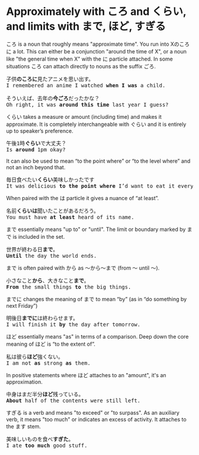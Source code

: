 # Approximately with ころ and くらい, and limits with まで, ほど, すぎる

ころ is a noun that roughly means "approximate time". You run into Xのころに a lot. This can either be a conjunction "around the time of X", or a noun like "the general time when X" with the に particle attached. In some situations ころ can attach directly to nouns as the suffix ごろ.

<pre>
子供<b>のころに</b>見たアニメを思い出す。
I remembered an anime I watched <b>when I was</b> a child.

そういえば、去年の<b>今ごろ</b>だったかな？
Oh right, it was <b>around this time</b> last year I guess?
</pre>

くらい  takes a measure or amount (including time) and makes it approximate. It is completely interchangeable with ぐらい and it is entirely up to speaker’s preference.

<pre>
午後1時<b>ぐらい</b>で大丈夫？
Is <b>around</b> 1pm okay?
</pre>

It can also be used to mean “to the point where” or “to the level where” and not an inch beyond that. 

<pre>
毎日食べたい<b>くらい</b>美味しかったです
It was delicious <b>to the point where</b> I’d want to eat it every day.
</pre>

When paired with the は particle it gives a nuance of “at least”.

<pre>
名前<b>くらいは</b>聞いたことがあるだろう。
You must have <b>at least</b> heard of its name.
</pre>

まで essentially means "up to" or "until". The limit or boundary marked by まで is included in the set.

<pre>
世界が終わる日<b>まで</b>。
<b>Until</b> the day the world ends.
</pre>

まで is often paired with から as 〜から〜まで (from 〜 until 〜).

<pre>
小さなこと<b>から</b>、大きなこと<b>まで</b>。
<b>From</b> the small things <b>to</b> the big things.
</pre>

までに changes the meaning of まで to mean “by” (as in “do something by next Friday”)

<pre>
明後日<b>までに</b>は終わらせます。
I will finish it <b>by</b> the day after tomorrow.
</pre>

ほど essentially means "as" in terms of a comparison. Deep down the core meaning of ほど is “to the extent of”.

<pre>
私は彼ら<b>ほど</b>強くない。
I am not <b>as</b> strong <b>as</b> them.
</pre>

In positive statements where ほど attaches to an "amount", it's an approximation.

<pre>
中身はまだ半分<b>ほど</b>残っている。
<b>About</b> half of the contents were still left.
</pre>

すぎる is a verb and means "to exceed" or "to surpass". As an auxiliary verb, it means "too much" or indicates an excess of activity. It attaches to the ます stem.

<pre>
美味しいものを食べ<b>すぎた</b>。
I ate <b>too much</b> good stuff.
</pre>

